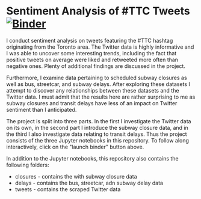# Sentiment Analysis of #TTC Tweets [![Binder](https://mybinder.org/badge_logo.svg)](https://mybinder.org/v2/gh/ssorkhou/ttc_tweets/HEAD)
I conduct sentiment analysis on tweets featuring the #TTC hashtag originating from the Toronto area. The Twitter data is highly informative and I was able to uncover some interesting trends, including the fact that positive tweets on average were liked and retweeted more often than negative ones. Plenty of additional findings are discussed in the project.

Furthermore, I examine data pertaining to scheduled subway closures as well as bus, streetcar, and subway delays. After exploring these datasets I attempt to discover any relationships between these datasets and the Twitter data. I must admit that the results here are rather surprising to me as subway closures and transit delays have less of an impact on Twitter sentiment than I anticipated.

The project is split into three parts. In the first I investigate the Twitter data on its own, in the second part I introduce the subway closure data, and in the third I also investigate data relating to transit delays. Thus the project consists of the three Jupyter notebooks in this repository. To follow along interactively, click on the "launch binder" button above.

In addition to the Jupyter notebooks, this repository also contains the following folders:

* closures - contains the with subway closure data
* delays - contains the bus, streetcar, adn subway delay data
* tweets - contains the scraped Twitter data
